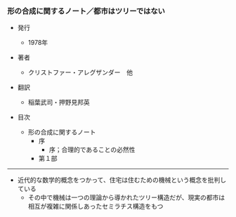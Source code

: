 ### 形の合成に関するノート／都市はツリーではない

- 発行
	- 1978年

- 著者
	- クリストファー・アレグザンダー　他

- 翻訳
	- 稲葉武司・押野見邦英

- 目次
    - 形の合成に関するノート
        - 序
            - 序；合理的であることの必然性
        - 第１部
        
---
- 近代的な数学的概念をつかって、住宅は住むための機械という概念を批判している
    - その中で機械は一つの理論から導かれたツリー構造だが、現実の都市は相互が複雑に関係しあったセミラチス構造をもつ
    